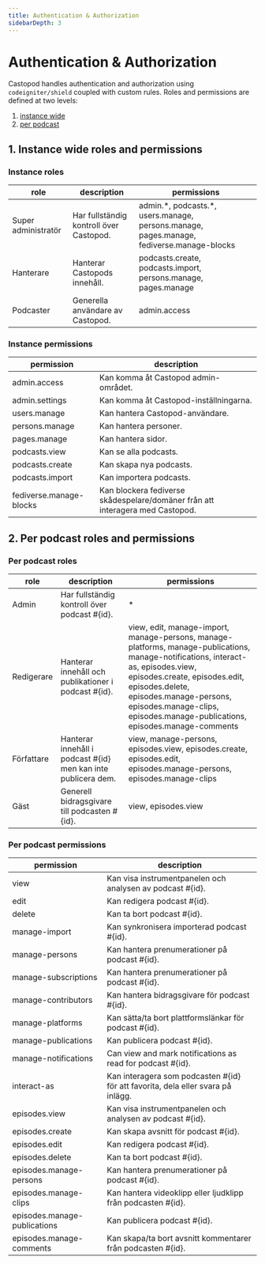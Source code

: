 ```yaml
---
title: Authentication & Authorization
sidebarDepth: 3
---
```


# Authentication & Authorization

Castopod handles authentication and authorization using `codeigniter/shield`
coupled with custom rules. Roles and permissions are defined at two levels:

1. [instance wide](#1-instance-wide-roles-and-permissions)
2. [per podcast](#2-per-podcast-roles-and-permissions)

## 1. Instance wide roles and permissions

### Instance roles

<!-- AUTH-INSTANCE-ROLES-LIST:START - Do not remove or modify this section -->

| role                | description                             | permissions                                                                                |
| ------------------- | --------------------------------------- | ------------------------------------------------------------------------------------------ |
| Super administratör | Har fullständig kontroll över Castopod. | admin.\*, podcasts.\*, users.manage, persons.manage, pages.manage, fediverse.manage-blocks |
| Hanterare           | Hanterar Castopods innehåll.            | podcasts.create, podcasts.import, persons.manage, pages.manage                             |
| Podcaster           | Generella användare av Castopod.        | admin.access                                                                               |

<!-- AUTH-INSTANCE-ROLES-LIST:END -->

### Instance permissions

<!-- AUTH-INSTANCE-PERMISSIONS-LIST:START - Do not remove or modify this section -->

| permission              | description                                                                   |
| ----------------------- | ----------------------------------------------------------------------------- |
| admin.access            | Kan komma åt Castopod admin-området.                                          |
| admin.settings          | Kan komma åt Castopod-inställningarna.                                        |
| users.manage            | Kan hantera Castopod-användare.                                               |
| persons.manage          | Kan hantera personer.                                                         |
| pages.manage            | Kan hantera sidor.                                                            |
| podcasts.view           | Kan se alla podcasts.                                                         |
| podcasts.create         | Kan skapa nya podcasts.                                                       |
| podcasts.import         | Kan importera podcasts.                                                       |
| fediverse.manage-blocks | Kan blockera fediverse skådespelare/domäner från att interagera med Castopod. |

<!-- AUTH-INSTANCE-PERMISSIONS-LIST:END -->

## 2. Per podcast roles and permissions

### Per podcast roles

<!-- AUTH-PODCAST-ROLES-LIST:START - Do not remove or modify this section -->

| role       | description                                                   | permissions                                                                                                                                                                                                                                                                                 |
| ---------- | ------------------------------------------------------------- | ------------------------------------------------------------------------------------------------------------------------------------------------------------------------------------------------------------------------------------------------------------------------------------------- |
| Admin      | Har fullständig kontroll över podcast #{id}.                  | \*                                                                                                                                                                                                                                                                                          |
| Redigerare | Hanterar innehåll och publikationer i podcast #{id}.          | view, edit, manage-import, manage-persons, manage-platforms, manage-publications, manage-notifications, interact-as, episodes.view, episodes.create, episodes.edit, episodes.delete, episodes.manage-persons, episodes.manage-clips, episodes.manage-publications, episodes.manage-comments |
| Författare | Hanterar innehåll i podcast #{id} men kan inte publicera dem. | view, manage-persons, episodes.view, episodes.create, episodes.edit, episodes.manage-persons, episodes.manage-clips                                                                                                                                                                         |
| Gäst       | Generell bidragsgivare till podcasten #{id}.                  | view, episodes.view                                                                                                                                                                                                                                                                         |

<!-- AUTH-PODCAST-ROLES-LIST:END -->

### Per podcast permissions

<!-- AUTH-PODCAST-PERMISSIONS-LIST:START - Do not remove or modify this section -->

| permission                   | description                                                                      |
| ---------------------------- | -------------------------------------------------------------------------------- |
| view                         | Kan visa instrumentpanelen och analysen av podcast #{id}.                        |
| edit                         | Kan redigera podcast #{id}.                                                      |
| delete                       | Kan ta bort podcast #{id}.                                                       |
| manage-import                | Kan synkronisera importerad podcast #{id}.                                       |
| manage-persons               | Kan hantera prenumerationer på podcast #{id}.                                    |
| manage-subscriptions         | Kan hantera prenumerationer på podcast #{id}.                                    |
| manage-contributors          | Kan hantera bidragsgivare för podcast #{id}.                                     |
| manage-platforms             | Kan sätta/ta bort plattformslänkar för podcast #{id}.                            |
| manage-publications          | Kan publicera podcast #{id}.                                                     |
| manage-notifications         | Can view and mark notifications as read for podcast #{id}.                       |
| interact-as                  | Kan interagera som podcasten #{id} för att favorita, dela eller svara på inlägg. |
| episodes.view                | Kan visa instrumentpanelen och analysen av podcast #{id}.                        |
| episodes.create              | Kan skapa avsnitt för podcast #{id}.                                             |
| episodes.edit                | Kan redigera podcast #{id}.                                                      |
| episodes.delete              | Kan ta bort podcast #{id}.                                                       |
| episodes.manage-persons      | Kan hantera prenumerationer på podcast #{id}.                                    |
| episodes.manage-clips        | Kan hantera videoklipp eller ljudklipp från podcasten #{id}.                     |
| episodes.manage-publications | Kan publicera podcast #{id}.                                                     |
| episodes.manage-comments     | Kan skapa/ta bort avsnitt kommentarer från podcasten #{id}.                      |

<!-- AUTH-PODCAST-PERMISSIONS-LIST:END -->
